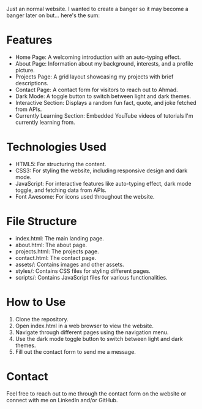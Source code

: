 Just an normal website. I wanted to create a banger so it may become a banger later on but... here's the sum:

# Features
- Home Page: A welcoming introduction with an auto-typing effect.
- About Page: Information about my background, interests, and a profile picture.
- Projects Page: A grid layout showcasing my projects with brief descriptions.
- Contact Page: A contact form for visitors to reach out to Ahmad.
- Dark Mode: A toggle button to switch between light and dark themes.
- Interactive Section: Displays a random fun fact, quote, and joke fetched from APIs.
- Currently Learning Section: Embedded YouTube videos of tutorials I'm currently learning from.

# Technologies Used
- HTML5: For structuring the content.
- CSS3: For styling the website, including responsive design and dark mode.
- JavaScript: For interactive features like auto-typing effect, dark mode toggle, and fetching data from APIs.
- Font Awesome: For icons used throughout the website.

# File Structure
- index.html: The main landing page.
- about.html: The about page.
- projects.html: The projects page.
- contact.html: The contact page.
- assets/: Contains images and other assets.
- styles/: Contains CSS files for styling different pages.
- scripts/: Contains JavaScript files for various functionalities.

# How to Use
1. Clone the repository.
2. Open index.html in a web browser to view the website.
3. Navigate through different pages using the navigation menu.
4. Use the dark mode toggle button to switch between light and dark themes.
5. Fill out the contact form to send me a message.

# Contact
Feel free to reach out to me through the contact form on the website or connect with me on LinkedIn and/or GitHub.
